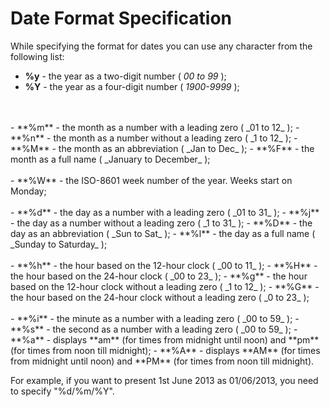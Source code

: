 Date Format Specification
==============

While specifying the format for dates you can use any character from the following list:


- **%y** - the year as a two-digit number ( _00 to 99_ );
- **%Y** - the year as a four-digit number ( _1900-9999_ );
<br>
<br>
- **%m** - the month as a number with a leading zero ( _01 to 12_ );
- **%n** - the month as a number without a leading zero ( _1 to 12_ );
- **%M** - the month as an abbreviation ( _Jan to Dec_ );
- **%F** - the month as a full name ( _January to December_ );
<br>
<br>
- **%W** - the ISO-8601 week number of the year. Weeks start on Monday; 
<br>
<br>
- **%d** - the day as a number with a leading zero ( _01 to 31_ );
- **%j** - the day as a number without a leading zero ( _1 to 31_ );
- **%D** - the day as an abbreviation ( _Sun to Sat_ );
- **%l** - the day as a full name ( _Sunday to Saturday_ );
<br>
<br>
- **%h** - the hour based on the 12-hour clock ( _00 to 11_ );
- **%H** - the hour based on the 24-hour clock ( _00 to 23_ );
- **%g** - the hour based on the 12-hour clock without a leading zero ( _1 to 12_ );
- **%G** - the hour based on the 24-hour clock without a leading zero ( _0 to 23_ );
<br>
<br>
- **%i** - the minute as a number with a leading zero ( _00 to 59_ );
- **%s** - the second as a number with a leading zero ( _00 to 59_ );
- **%a** - displays **am** (for times from midnight until noon) and **pm** (for times from noon till midnight);
- **%A** - displays **AM** (for times from midnight until noon) and **PM** (for times from noon till midnight).


For example, if you want to present 1st June 2013 as 01/06/2013, you need to specify "%d/%m/%Y".